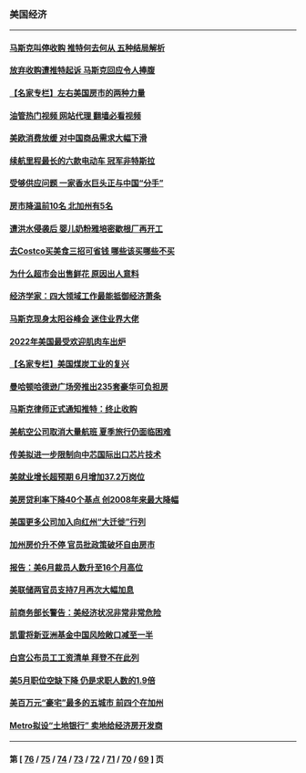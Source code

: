 ### 美国经济
---
#### [马斯克叫停收购 推特何去何从 五种结局解析](../../pages/ncid1078158/n13778449.md?07120445) 
#### [放弃收购遭推特起诉 马斯克回应令人捧腹](../../pages/ncid1078158/n13778622.md?07120445) 
#### [【名家专栏】左右美国房市的两种力量](../../pages/ncid1078158/n13778494.md?07120445) 
#### [油管热门视频 网站代理 翻墙必看视频](http://209.222.30.114:81/youtube.html?07120445)
#### [美欧消费放缓 对中国商品需求大幅下滑](../../pages/ncid1078158/n13778291.md?07120445) 
#### [续航里程最长的六款电动车 冠军非特斯拉](../../pages/ncid1078158/n13775871.md?07120445) 
#### [受够供应问题 一家香水巨头正与中国“分手”](../../pages/ncid1078158/n13777894.md?07120445) 
#### [房市降温前10名 北加州有5名](../../pages/ncid1078158/n13777755.md?07120445) 
#### [遭洪水侵袭后 婴儿奶粉雅培密歇根厂再开工](../../pages/ncid1078158/n13777654.md?07120445) 
#### [去Costco买美食三招可省钱 哪些该买哪些不买](../../pages/ncid1078158/n13773631.md?07120445) 
#### [为什么超市会出售鲜花 原因出人意料](../../pages/ncid1078158/n13773740.md?07120445) 
#### [经济学家：四大领域工作最能抵御经济萧条](../../pages/ncid1078158/n13774518.md?07120445) 
#### [马斯克现身太阳谷峰会 迷住业界大佬](../../pages/ncid1078158/n13777239.md?07120445) 
#### [2022年美国最受欢迎肌肉车出炉](../../pages/ncid1078158/n13775900.md?07120445) 
#### [【名家专栏】美国煤炭工业的复兴](../../pages/ncid1078158/n13777125.md?07120445) 
#### [曼哈顿哈德逊广场旁推出235套豪华可负担房](../../pages/ncid1078158/n13776915.md?07120445) 
#### [马斯克律师正式通知推特：终止收购](../../pages/ncid1078158/n13776721.md?07120445) 
#### [美航空公司取消大量航班 夏季旅行仍面临困难](../../pages/ncid1078158/n13776653.md?07120445) 
#### [传美拟进一步限制向中芯国际出口芯片技术](../../pages/ncid1078158/n13776630.md?07120445) 
#### [美就业增长超预期 6月增加37.2万岗位](../../pages/ncid1078158/n13776506.md?07120445) 
#### [美房贷利率下降40个基点 创2008年来最大降幅](../../pages/ncid1078158/n13776241.md?07120445) 
#### [美国更多公司加入向红州“大迁徙”行列](../../pages/ncid1078158/n13776060.md?07120445) 
#### [加州房价升不停 官员批政策破坏自由房市](../../pages/ncid1078158/n13776097.md?07120445) 
#### [报告：美6月裁员人数升至16个月高位](../../pages/ncid1078158/n13775962.md?07120445) 
#### [美联储两官员支持7月再次大幅加息](../../pages/ncid1078158/n13775983.md?07120445) 
#### [前商务部长警告：美经济状况非常非常危险](../../pages/ncid1078158/n13775773.md?07120445) 
#### [凯雷将新亚洲基金中国风险敞口减至一半](../../pages/ncid1078158/n13775841.md?07120445) 
#### [白宫公布员工工资清单 拜登不在此列](../../pages/ncid1078158/n13775794.md?07120445) 
#### [美5月职位空缺下降 仍是求职人数的1.9倍](../../pages/ncid1078158/n13775025.md?07120445) 
#### [美百万元“豪宅”最多的五城市 前四个在加州](../../pages/ncid1078158/n13774175.md?07120445) 
#### [Metro拟设“土地银行” 卖地给经济房开发商](../../pages/ncid1078158/n13774412.md?07120445) 

---
#### 第 [ [76](./76.md?07120445) / [75](./75.md?07120445) / [74](./74.md?07120445) / [73](./73.md?07120445) / [72](./72.md?07120445) / [71](./71.md?07120445) / [70](./70.md?07120445) / [69](./69.md?07120445) ] 页
